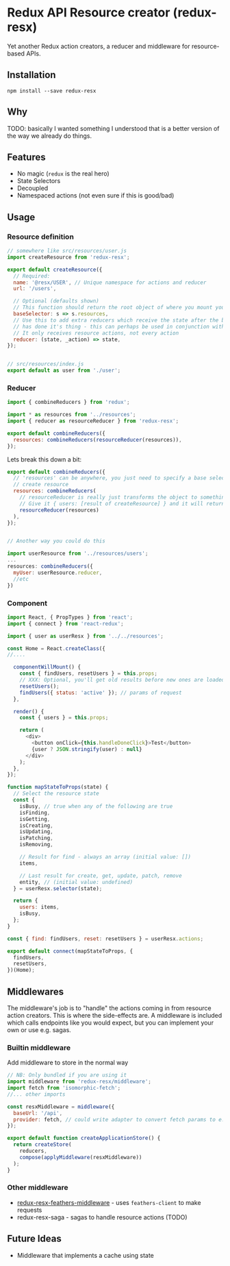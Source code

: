 # Redux API Resource creator (redux-resx)

Yet another Redux action creators, a reducer and middleware for resource-based APIs.

## Installation

```shell
npm install --save redux-resx
```

## Why

TODO: basically I wanted something I understood that is a better version of the way we
already do things.

## Features

* No magic (`redux` is the real hero)
* State Selectors
* Decoupled
* Namespaced actions (not even sure if this is good/bad)

## Usage

### Resource definition

```javascript
// somewhere like src/resources/user.js
import createResource from 'redux-resx';

export default createResource({
  // Required:
  name: '@resx/USER', // Unique namespace for actions and reducer
  url: '/users',

  // Optional (defaults shown)
  // This function should return the root object of where you mount your state
  baseSelector: s => s.resources,
  // Use this to add extra reducers which receive the state after the built-in reducer
  // has done it's thing - this can perhaps be used in conjunction with custom middleware
  // It only receives resource actions, not every action
  reducer: (state, _action) => state,
});


// src/resources/index.js
export default as user from './user';
```

### Reducer

```javascript
import { combineReducers } from 'redux';

import * as resources from '../resources';
import { reducer as resourceReducer } from 'redux-resx';

export default combineReducers({
  resources: combineReducers(resourceReducer(resources)),
});
```

Lets break this down a bit:

```javascript
export default combineReducers({
  // 'resources' can be anywhere, you just need to specify a base selector that selects it in
  // create resource
  resources: combineReducers(
    // resourceReducer is really just transforms the object to something that combineReducers can use
    // Give it { users: [result of createResource] } and it will return { users: reducerFn } - simple
    resourceReducer(resources)
  ),
});


// Another way you could do this

import userResource from '../resources/users';
...
resources: combineReducers({
  myUser: userResource.reducer,
  //etc
})
```

### Component

```javascript
import React, { PropTypes } from 'react';
import { connect } from 'react-redux';

import { user as userResx } from '../../resources';

const Home = React.createClass({
//....

  componentWillMount() {
    const { findUsers, resetUsers } = this.props;
    // XXX: Optional, you'll get old results before new ones are loaded if you don't do this.
    resetUsers();
    findUsers({ status: 'active' }); // params of request
  },

  render() {
    const { users } = this.props;

    return (
      <div>
        <button onClick={this.handleDoneClick}>Test</button>
        {user ? JSON.stringify(user) : null}
      </div>
    );
  },
});

function mapStateToProps(state) {
  // Select the resource state
  const {
    isBusy, // true when any of the following are true
    isFinding,
    isGetting,
    isCreating,
    isUpdating,
    isPatching,
    isRemoving,

    // Result for find - always an array (initial value: [])
    items,

    // Last result for create, get, update, patch, remove
    entity, // (initial value: undefined)
  } = userResx.selector(state);

  return {
    users: items,
    isBusy,
  };
}

const { find: findUsers, reset: resetUsers } = userResx.actions;

export default connect(mapStateToProps, {
  findUsers,
  resetUsers,
})(Home);
```

## Middlewares

The middleware's job is to "handle" the actions coming in from resource action creators. This
is where the side-effects are. A middleware is included which calls endpoints like
you would expect, but you can implement your own or use e.g. sagas.

### Builtin middleware

Add middleware to store in the normal way

```javascript
// NB: Only bundled if you are using it
import middleware from 'redux-resx/middleware';
import fetch from 'isomorphic-fetch';
//... other imports

const resxMiddleware = middleware({
  baseUrl: '/api',
  provider: fetch, // could write adapter to convert fetch params to e.g. request/jquery
});

export default function createApplicationStore() {
  return createStore(
    reducers,
    compose(applyMiddleware(resxMiddleware))
  );
}
```

### Other middleware

- [redux-resx-feathers-middleware](https://github.com/fixate/redux-resx-feathers-middleware) - uses `feathers-client` to make requests 
- redux-resx-saga - sagas to handle resource actions (TODO)

## Future Ideas

* Middleware that implements a cache using state
